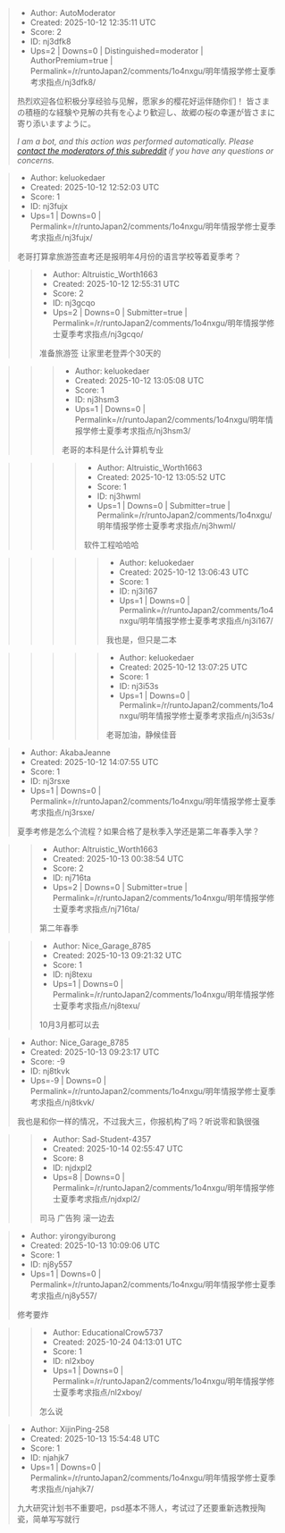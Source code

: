> - Author: AutoModerator
> - Created: 2025-10-12 12:35:11 UTC
> - Score: 2
> - ID: nj3dfk8
> - Ups=2 | Downs=0 | Distinguished=moderator | AuthorPremium=true | Permalink=/r/runtoJapan2/comments/1o4nxgu/明年情报学修士夏季考求指点/nj3dfk8/
>
> 热烈欢迎各位积极分享经验与见解，愿家乡的樱花好运伴随你们！
> 皆さまの積極的な経験や見解の共有を心より歓迎し、故郷の桜の幸運が皆さまに寄り添いますように。
> 
> *I am a bot, and this action was performed automatically. Please [contact the moderators of this subreddit](/message/compose/?to=/r/runtoJapan2) if you have any questions or concerns.*

> - Author: keluokedaer
> - Created: 2025-10-12 12:52:03 UTC
> - Score: 1
> - ID: nj3fujx
> - Ups=1 | Downs=0 | Permalink=/r/runtoJapan2/comments/1o4nxgu/明年情报学修士夏季考求指点/nj3fujx/
>
> 老哥打算拿旅游签直考还是报明年4月份的语言学校等着夏季考？

>> - Author: Altruistic_Worth1663
>> - Created: 2025-10-12 12:55:31 UTC
>> - Score: 2
>> - ID: nj3gcqo
>> - Ups=2 | Downs=0 | Submitter=true | Permalink=/r/runtoJapan2/comments/1o4nxgu/明年情报学修士夏季考求指点/nj3gcqo/
>>
>> 准备旅游签 让家里老登弄个30天的

>>> - Author: keluokedaer
>>> - Created: 2025-10-12 13:05:08 UTC
>>> - Score: 1
>>> - ID: nj3hsm3
>>> - Ups=1 | Downs=0 | Permalink=/r/runtoJapan2/comments/1o4nxgu/明年情报学修士夏季考求指点/nj3hsm3/
>>>
>>> 老哥的本科是什么计算机专业

>>>> - Author: Altruistic_Worth1663
>>>> - Created: 2025-10-12 13:05:52 UTC
>>>> - Score: 1
>>>> - ID: nj3hwml
>>>> - Ups=1 | Downs=0 | Submitter=true | Permalink=/r/runtoJapan2/comments/1o4nxgu/明年情报学修士夏季考求指点/nj3hwml/
>>>>
>>>> 软件工程哈哈哈

>>>>> - Author: keluokedaer
>>>>> - Created: 2025-10-12 13:06:43 UTC
>>>>> - Score: 1
>>>>> - ID: nj3i167
>>>>> - Ups=1 | Downs=0 | Permalink=/r/runtoJapan2/comments/1o4nxgu/明年情报学修士夏季考求指点/nj3i167/
>>>>>
>>>>> 我也是，但只是二本

>>>>> - Author: keluokedaer
>>>>> - Created: 2025-10-12 13:07:25 UTC
>>>>> - Score: 1
>>>>> - ID: nj3i53s
>>>>> - Ups=1 | Downs=0 | Permalink=/r/runtoJapan2/comments/1o4nxgu/明年情报学修士夏季考求指点/nj3i53s/
>>>>>
>>>>> 老哥加油，静候佳音

> - Author: AkabaJeanne
> - Created: 2025-10-12 14:07:55 UTC
> - Score: 1
> - ID: nj3rsxe
> - Ups=1 | Downs=0 | Permalink=/r/runtoJapan2/comments/1o4nxgu/明年情报学修士夏季考求指点/nj3rsxe/
>
> 夏季考修是怎么个流程？如果合格了是秋季入学还是第二年春季入学？

>> - Author: Altruistic_Worth1663
>> - Created: 2025-10-13 00:38:54 UTC
>> - Score: 2
>> - ID: nj716ta
>> - Ups=2 | Downs=0 | Submitter=true | Permalink=/r/runtoJapan2/comments/1o4nxgu/明年情报学修士夏季考求指点/nj716ta/
>>
>> 第二年春季

>> - Author: Nice_Garage_8785
>> - Created: 2025-10-13 09:21:32 UTC
>> - Score: 1
>> - ID: nj8texu
>> - Ups=1 | Downs=0 | Permalink=/r/runtoJapan2/comments/1o4nxgu/明年情报学修士夏季考求指点/nj8texu/
>>
>> 10月3月都可以去

> - Author: Nice_Garage_8785
> - Created: 2025-10-13 09:23:17 UTC
> - Score: -9
> - ID: nj8tkvk
> - Ups=-9 | Downs=0 | Permalink=/r/runtoJapan2/comments/1o4nxgu/明年情报学修士夏季考求指点/nj8tkvk/
>
> 我也是和你一样的情况，不过我大三，你报机构了吗？听说零和孰很强

>> - Author: Sad-Student-4357
>> - Created: 2025-10-14 02:55:47 UTC
>> - Score: 8
>> - ID: njdxpl2
>> - Ups=8 | Downs=0 | Permalink=/r/runtoJapan2/comments/1o4nxgu/明年情报学修士夏季考求指点/njdxpl2/
>>
>> 司马 广告狗 滚一边去

> - Author: yirongyiburong
> - Created: 2025-10-13 10:09:06 UTC
> - Score: 1
> - ID: nj8y557
> - Ups=1 | Downs=0 | Permalink=/r/runtoJapan2/comments/1o4nxgu/明年情报学修士夏季考求指点/nj8y557/
>
> 修考要炸

>> - Author: EducationalCrow5737
>> - Created: 2025-10-24 04:13:01 UTC
>> - Score: 1
>> - ID: nl2xboy
>> - Ups=1 | Downs=0 | Permalink=/r/runtoJapan2/comments/1o4nxgu/明年情报学修士夏季考求指点/nl2xboy/
>>
>> 怎么说

> - Author: XijinPing-258
> - Created: 2025-10-13 15:54:48 UTC
> - Score: 1
> - ID: njahjk7
> - Ups=1 | Downs=0 | Permalink=/r/runtoJapan2/comments/1o4nxgu/明年情报学修士夏季考求指点/njahjk7/
>
> 九大研究计划书不重要吧，psd基本不筛人，考试过了还要重新选教授陶瓷，简单写写就行
